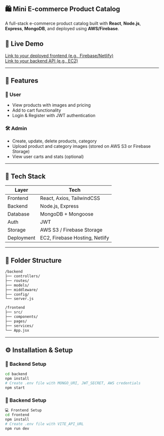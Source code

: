 ## 🛍️ Mini E-commerce Product Catalog

A full-stack e-commerce product catalog built with **React**, **Node.js**, **Express**, **MongoDB**, and deployed using **AWS/Firebase**.

## 🚀 Live Demo
[Link to your deployed frontend (e.g., Firebase/Netlify)](URL_HERE)  
[Link to your backend API (e.g., EC2)](URL_HERE)

---

## 📌 Features

### 👤 User
- View products with images and pricing
- Add to cart functionality
- Login & Register with JWT authentication

### 🛠 Admin
- Create, update, delete products, category
- Upload product and category images (stored on AWS S3 or Firebase Storage)
- View user carts and stats (optional)

---

## 🧱 Tech Stack

| Layer       | Tech                         |
|-------------|------------------------------|
| Frontend    | React, Axios, TailwindCSS    |
| Backend     | Node.js, Express             |
| Database    | MongoDB + Mongoose           |
| Auth        | JWT                          |
| Storage     | AWS S3 / Firebase Storage    |
| Deployment  | EC2, Firebase Hosting, Netlify |

---

## 📁 Folder Structure
```bash
/backend
├── controllers/
├── routes/
├── models/
├── middleware/
├── config/
└── server.js

/frontend
├── src/
├── components/
├── pages/
├── services/
└── App.jsx
```


---
## ⚙️ Installation & Setup

### 🔌 Backend Setup

```bash
cd backend
npm install
# Create .env file with MONGO_URI, JWT_SECRET, AWS credentials
npm start
```

### 🔌 Backend Setup
```bash
💻 Frontend Setup
cd frontend
npm install
# Create .env file with VITE_API_URL
npm run dev
```

